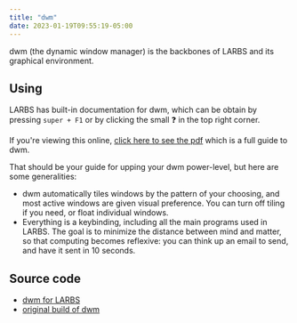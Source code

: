 ```yaml
---
title: "dwm"
date: 2023-01-19T09:55:19-05:00
---
```


dwm (the dynamic window manager) is the backbones of LARBS and its graphical environment.

## Using

LARBS has built-in documentation for dwm, which can be obtain by pressing `super + F1` or by clicking the small ❓ in the top right corner.

If you're viewing this online, [click here to see the pdf](/larbs-dwm.pdf) which is a full guide to dwm.

That should be your guide for upping your dwm power-level, but here are some generalities:

- dwm automatically tiles windows by the pattern of your choosing, and most active windows are given visual preference. You can turn off tiling if you need, or float individual windows.
- Everything is a keybinding, including all the main programs used in LARBS. The goal is to minimize the distance between mind and matter, so that computing becomes reflexive: you can think up an email to send, and have it sent in 10 seconds.

## Source code

- [dwm for LARBS](https://github.com/lukesmithxyz/dwm)
- [original build of dwm](https://dwm.suckless.org)
